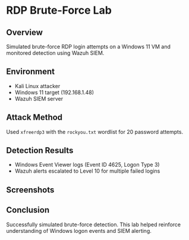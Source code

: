 # RDP Brute-Force Lab

## Overview
Simulated brute-force RDP login attempts on a Windows 11 VM and monitored detection using Wazuh SIEM.

## Environment
- Kali Linux attacker
- Windows 11 target (192.168.1.48)
- Wazuh SIEM server

## Attack Method
Used `xfreerdp3` with the `rockyou.txt` wordlist for 20 password attempts.

## Detection Results
- Windows Event Viewer logs (Event ID 4625, Logon Type 3)
- Wazuh alerts escalated to Level 10 for multiple failed logins

## Screenshots


## Conclusion
Successfully simulated brute-force detection. This lab helped reinforce understanding of Windows logon events and SIEM alerting.
